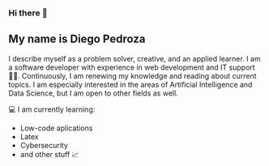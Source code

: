 ### Hi there 👋

## My name is Diego Pedroza
I describe myself as a problem solver, creative, and an applied learner. I am a software developer with experience in web development and IT support :man_technologist:. Continuously, I am renewing my knowledge and reading about current topics. I am especially interested in the areas of Artificial Intelligence and Data Science, but I am open to other fields as well. 

:computer: I am currently learning:
  * Low-code aplications
  * Latex
  * Cybersecurity
  * and other stuff :chart_with_upwards_trend: 

<!--
- I studied my Computer Science B.S degree at Florida State University and Simon Bolivar University.

- I am the founder of the Seminole Tech Club of the FSU - Republic of Panama campus *#Go Noles!*

- I participate in the communities of Python Panama :snake:, and Alien Room community :alien:.

-->






